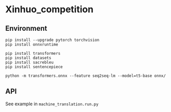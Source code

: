 # Xinhuo_competition

## Environment

```shell
pip install --upgrade pytorch torchvision
pip install onnxruntime

pip install transformers
pip install datasets
pip install sacrebleu
pip install sentencepiece
```

```shell
python -m transformers.onnx --feature seq2seq-lm --model=t5-base onnx/
```

## API

See example in `machine_translation.run.py`